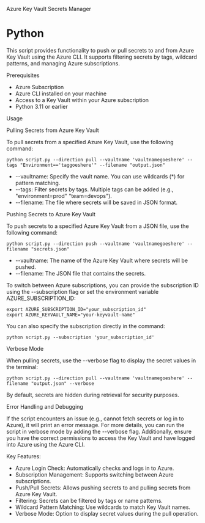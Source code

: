 Azure Key Vault Secrets Manager

# Python 

This script provides functionality to push or pull secrets to and from Azure Key Vault using the Azure CLI. It supports filtering secrets by tags, wildcard patterns, and managing Azure subscriptions.

Prerequisites

- Azure Subscription
- Azure CLI installed on your machine
- Access to a Key Vault within your Azure subscription
- Python 3.11 or earlier
    
Usage

Pulling Secrets from Azure Key Vault

To pull secrets from a specified Azure Key Vault, use the following command:

    python script.py --direction pull --vaultname 'vaultnamegoeshere' --tags "Environment=='taggoeshere'" --filename "output.json"
    
- --vaultname: Specify the vault name. You can use wildcards (*) for pattern matching.
- --tags: Filter secrets by tags. Multiple tags can be added (e.g., "environment=prod" "team=devops").
- --filename: The file where secrets will be saved in JSON format.
 
Pushing Secrets to Azure Key Vault

To push secrets to a specified Azure Key Vault from a JSON file, use the following command:

    python script.py --direction push --vaultname 'vaultnamegoeshere' --filename "secrets.json"
    
- --vaultname: The name of the Azure Key Vault where secrets will be pushed.
- --filename: The JSON file that contains the secrets.

To switch between Azure subscriptions, you can provide the subscription ID using the --subscription flag or set the environment variable AZURE_SUBSCRIPTION_ID: 

    export AZURE_SUBSCRIPTION_ID="your_subscription_id"
    export AZURE_KEYVAULT_NAME="your-keyvault-name"

You can also specify the subscription directly in the command:

    python script.py --subscription 'your_subscription_id'

Verbose Mode

When pulling secrets, use the --verbose flag to display the secret values in the terminal:

    python script.py --direction pull --vaultname 'vaultnamegoeshere' --filename "output.json" --verbose
    
By default, secrets are hidden during retrieval for security purposes.

Error Handling and Debugging

If the script encounters an issue (e.g., cannot fetch secrets or log in to Azure), it will print an error message. For more details, you can run the script in verbose mode by adding the --verbose flag. Additionally, ensure you have the correct permissions to access the Key Vault and have logged into Azure using the Azure CLI.

Key Features:

- Azure Login Check: Automatically checks and logs in to Azure.
- Subscription Management: Supports switching between Azure subscriptions.
- Push/Pull Secrets: Allows pushing secrets to and pulling secrets from Azure Key Vault.
- Filtering: Secrets can be filtered by tags or name patterns.
- Wildcard Pattern Matching: Use wildcards to match Key Vault names.
- Verbose Mode: Option to display secret values during the pull operation.
